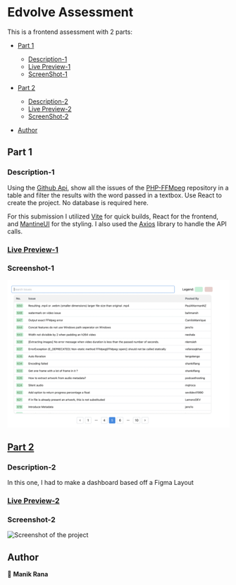 # Edvolve Assessment

This is a frontend assessment with 2 parts:

- [Part 1](#part-1)

  - [Description-1](#description-1)
  - [Live Preview-1](#live-preview-1)
  - [ScreenShot-1](#screenshot-1)

- [Part 2](#part-2)

  - [Description-2](#description-2)
  - [Live Preview-2](#live-preview-2)
  - [ScreenShot-2](#screenshot-2)

- [Author](#author)

## Part 1

### Description-1

Using the [Github Api](https://docs.github.com/en/rest), show all the issues of the [PHP-FFMpeg](https://github.com/PHP-FFMpeg/PHP-FFMpeg) repository in a table and filter the results with the word passed in a textbox. Use React to create the project. No database is required here.

For this submission I utilized [Vite](https://vitejs.dev/) for quick builds, React for the frontend, and [MantineUI](https://mantine.dev/pages/getting-started/) for the styling. I also used the [Axios](https://axios-http.com/) library to handle the API calls.

### [Live Preview-1](https://edvolve-part1.vercel.app/)

### Screenshot-1

![Screenshot of the project](IssuesTable.png)

## [Part 2](#part-2)

### Description-2

In this one, I had to make a dashboard based off a Figma Layout

### [Live Preview-2]()

### Screenshot-2

![Screenshot of the project]()

## Author

👤 **Manik Rana**
